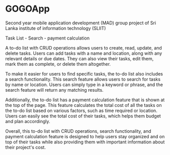 # GOGOApp
Second year mobile application development (MAD) group project of Sri Lanka institute of information technology (SLIIT)

Task List - Search - payment calculation



A to-do list with CRUD operations allows users to create, read, update, and delete tasks. Users can add tasks with a name and location, along with any relevant details or due dates. They can also view their tasks, edit them, mark them as complete, or delete them altogether.

To make it easier for users to find specific tasks, the to-do list also includes a search functionality. This search feature allows users to search for tasks by name or location. Users can simply type in a keyword or phrase, and the search feature will return any matching results.

Additionally, the to-do list has a payment calculation feature that is shown at the top of the page. This feature calculates the total cost of all the tasks on the to-do list based on various factors, such as time required or location. Users can easily see the total cost of their tasks, which helps them budget and plan accordingly.

Overall, this to-do list with CRUD operations, search functionality, and payment calculation feature is designed to help users stay organized and on top of their tasks while also providing them with important information about their project's cost.





